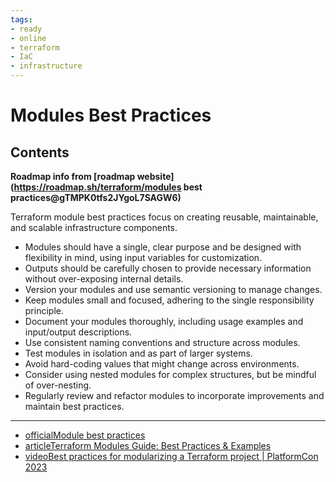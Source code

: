 ```yaml
---
tags:
- ready
- online
- terraform
- IaC
- infrastructure
---
```


# Modules Best Practices

## Contents

__Roadmap info from [roadmap website](<https://roadmap.sh/terraform/modules> best practices@gTMPK0tfs2JYgoL7SAGW6)__

Terraform module best practices focus on creating reusable, maintainable, and scalable infrastructure components.

- Modules should have a single, clear purpose and be designed with flexibility in mind, using input variables for customization.
- Outputs should be carefully chosen to provide necessary information without over-exposing internal details.
- Version your modules and use semantic versioning to manage changes.
- Keep modules small and focused, adhering to the single responsibility principle.
- Document your modules thoroughly, including usage examples and input/output descriptions.
- Use consistent naming conventions and structure across modules.
- Test modules in isolation and as part of larger systems.
- Avoid hard-coding values that might change across environments.
- Consider using nested modules for complex structures, but be mindful of over-nesting.
- Regularly review and refactor modules to incorporate improvements and maintain best practices.

---

- [officialModule best practices](https://developer.hashicorp.com/terraform/tutorials/modules/module#module-best-practices)
- [articleTerraform Modules Guide: Best Practices & Examples](https://www.env0.com/blog/terraform-modules)
- [videoBest practices for modularizing a Terraform project | PlatformCon 2023](https://www.youtube.com/watch?v=byzwaTng3ac)
